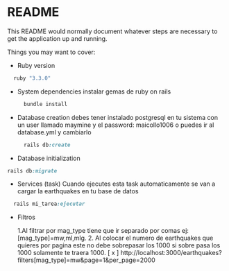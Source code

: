 # README

This README would normally document whatever steps are necessary to get the
application up and running.

Things you may want to cover:

* Ruby version
```ruby
  ruby "3.3.0"
```

* System dependencies
  instalar gemas de ruby on rails
  ```ruby
    bundle install
  ```
* Database creation
  debes tener instalado postgresql en tu sistema con un user llamado maymine y el password: maicollo1006 o puedes ir al database.yml y cambiarlo 
  ```ruby
    rails db:create
  ```

* Database initialization
```ruby
rails db:migrate
```

* Services (task)
  Cuando ejecutes esta task automaticamente se van a cargar la earthquakes en tu base de datos 
```ruby
  rails mi_tarea:ejecutar
```

* Filtros
  
  1.Al filtrar por mag_type tiene que ir separado por comas ej: [mag_type]=mw,ml,mlg.
  2. Al colocar el numero de earthquakes que quieres por pagina este no debe sobrepasar los 1000 si sobre pasa los 1000 solamente te traera 1000.
  [ x ] http://localhost:3000/earthquakes?filters[mag_type]=mw&page=1&per_page=2000 

